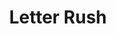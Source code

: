 ---
title: Letter Rush
developer: Proletariat
image: LetterRush.jpg
link: http://www.letterrush.com/
ios: http://appstore.com/letterrush
---
